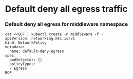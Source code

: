 # Default deny all egress traffic

### Default deny all egress for middleware namespace
```
cat <<EOF | kubectl create -n middleware -f -
apiVersion: networking.k8s.io/v1
kind: NetworkPolicy
metadata:
  name: default-deny-egress
spec:
  podSelector: {}
  policyTypes:
  - Egress
EOF
```
